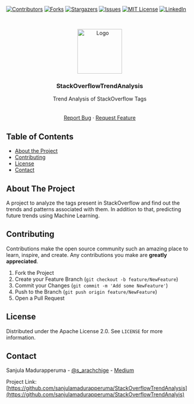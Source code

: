 <!-- Project StackOverflowTrendAnalysis -->
<!--
*** This README uses markdown "reference style" links for readability.
*** Reference links are enclosed in brackets [ ] instead of parentheses ( ).
*** See the bottom of this document for the declaration of the reference variables
*** for contributors-url, forks-url, etc. This is an optional, concise syntax you may use.
*** https://www.markdownguide.org/basic-syntax/#reference-style-links
-->

[![Contributors][contributors-shield]][contributors-url]
[![Forks][forks-shield]][forks-url]
[![Stargazers][stars-shield]][stars-url]
[![Issues][issues-shield]][issues-url]
[![MIT License][license-shield]][license-url]
[![LinkedIn][linkedin-shield]][linkedin-url]

<!-- PROJECT LOGO -->
<br />
<p align="center">
  <a href="https://github.com/sanjulamadurapperuma/StackOverflowTrendAnalysis">
    <img src="images/logo.png" alt="Logo" width="120" height="120">
  </a>

  <h3 align="center">StackOverflowTrendAnalysis</h3>

  <p align="center">
    Trend Analysis of StackOverflow Tags
    <br />
    <!--<a href=""><strong>Explore the docs »</strong></a>-->
    <br />
    <br />
    <!--<a href="https://github.com/sanjulamadurapperuma/StackOverflowTrendAnalysis">View Demo</a>-->
    <a href="https://github.com/sanjulamadurapperuma/StackOverflowTrendAnalysis/issues">Report Bug</a>
    ·
    <a href="https://github.com/sanjulamadurapperuma/StackOverflowTrendAnalysis/issues">Request Feature</a>
  </p>
</p>

<!-- TABLE OF CONTENTS -->

## Table of Contents

- [About the Project](#about-the-project)
- [Contributing](#contributing)
- [License](#license)
- [Contact](#contact)

<!-- ABOUT THE PROJECT -->

## About The Project

<!--
[![Product Name Screen Shot][product-screenshot]](https://example.com)
-->

A project to analyze the tags present in StackOverflow and find out the trends and
patterns associated with them. In addition to that, predicting future trends using Machine
Learning.

<!-- CONTRIBUTING -->

## Contributing

Contributions make the open source community such an amazing place to learn, inspire, and create. Any contributions you make are **greatly appreciated**.

1. Fork the Project
2. Create your Feature Branch (`git checkout -b feature/NewFeature`)
3. Commit your Changes (`git commit -m 'Add some NewFeature'`)
4. Push to the Branch (`git push origin feature/NewFeature`)
5. Open a Pull Request

<!-- LICENSE -->

## License

Distributed under the Apache License 2.0. See `LICENSE` for more information.

<!-- CONTACT -->

## Contact

Sanjula Madurapperuma - [@s_arachchige](https://twitter.com/s_arachchige) - [Medium](https://medium.com/@sanjulamadurapperuma)

Project Link: [https://github.com/sanjulamadurapperuma/StackOverflowTrendAnalysis](https://github.com/sanjulamadurapperuma/StackOverflowTrendAnalyis)

<!-- MARKDOWN LINKS & IMAGES -->

[contributors-shield]: https://img.shields.io/github/contributors/sanjulamadurapperuma/StackOverflowTrendAnalysis.svg?style=flat-square
[contributors-url]: https://github.com/sanjulamadurapperuma/StackOverflowTrendAnalysis/graphs/contributors
[forks-shield]: https://img.shields.io/github/forks/sanjulamadurapperuma/StackOverflowTrendAnalysis.svg?style=flat-square
[forks-url]: https://github.com/sanjulamadurapperuma/StackOverflowTrendAnalysis/network/members
[stars-shield]: https://img.shields.io/github/stars/sanjulamadurapperuma/StackOverflowTrendAnalysis.svg?style=flat-square
[stars-url]: https://github.com/sanjulamadurapperuma/StackOverflowTrendAnalysis/stargazers
[issues-shield]: https://img.shields.io/github/issues/sanjulamadurapperuma/StackOverflowTrendAnalysis.svg?style=flat-square
[issues-url]: https://github.com/sanjulamadurapperuma/StackOverflowTrendAnalysis/issues
[license-shield]: https://img.shields.io/github/license/sanjulamadurapperuma/StackOverflowTrendAnalysis.svg?style=flat-square
[license-url]: https://github.com/sanjulamadurapperuma/StackOverflowTrendAnalysis/blob/master/LICENSE.txt
[linkedin-shield]: https://img.shields.io/badge/-LinkedIn-black.svg?style=flat-square&logo=linkedin&colorB=555
[linkedin-url]: https://www.linkedin.com/in/sanjula-madurapperuma/

